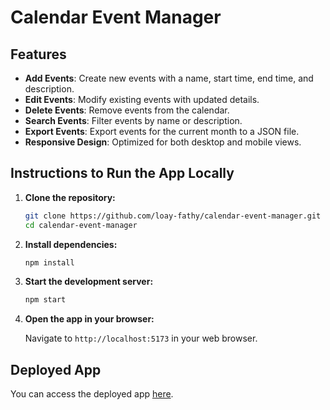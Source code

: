 # Calendar Event Manager

## Features

- **Add Events**: Create new events with a name, start time, end time, and description.
- **Edit Events**: Modify existing events with updated details.
- **Delete Events**: Remove events from the calendar.
- **Search Events**: Filter events by name or description.
- **Export Events**: Export events for the current month to a JSON file.
- **Responsive Design**: Optimized for both desktop and mobile views.

## Instructions to Run the App Locally

1. **Clone the repository:**

    ```bash
    git clone https://github.com/loay-fathy/calendar-event-manager.git
    cd calendar-event-manager
    ```

2. **Install dependencies:**

    ```bash
    npm install
    ```

3. **Start the development server:**

    ```bash
    npm start
    ```

4. **Open the app in your browser:**

   Navigate to `http://localhost:5173` in your web browser.

## Deployed App

You can access the deployed app [here](https://your-deployed-app-link.com).